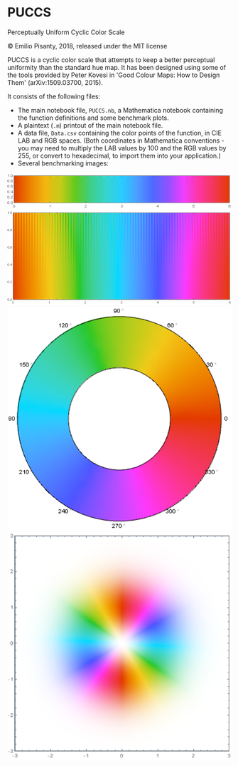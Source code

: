 PUCCS
=====

Perceptually Uniform Cyclic Color Scale

© Emilio Pisanty, 2018, released under the MIT license



PUCCS is a cyclic color scale that attempts to keep a better perceptual uniformity than the standard hue map. It has been designed using some of the tools provided by Peter Kovesi in 'Good Colour Maps: How to Design Them' (arXiv:1509.03700, 2015).

It consists of the following files:

 - The main notebook file, `PUCCS.nb`, a Mathematica notebook containing the function definitions and some benchmark plots.
 - A plaintext (`.m`) printout of the main notebook file.
 - A data file, `Data.csv` containing the color points of the function, in CIE LAB and RGB spaces. (Both coordinates in Mathematica conventions - you may need to multiply the LAB values by 100 and the RGB values by 255, or convert to hexadecimal, to import them into your application.)
 - Several benchmarking images:
 
 <img src="https://github.com/episanty/PUCCS/blob/master/Benchmarks/strip.png" width="600">
 
 <img src="https://github.com/episanty/PUCCS/blob/master/Benchmarks/washboard.png" width="600">
 
 <img src="https://github.com/episanty/PUCCS/blob/master/Benchmarks/circle.png" width="600">
 
 <img src="https://github.com/episanty/PUCCS/blob/master/Benchmarks/LGdonut.png" width="600">




